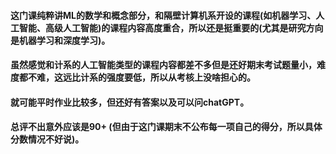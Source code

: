 #### 这门课纯粹讲ML的数学和概念部分，和隔壁计算机系开设的课程(如机器学习、人工智能、高级人工智能)的课程内容高度重合，所以还是挺重要的(尤其是研究方向是机器学习和深度学习)。

#### 虽然感觉和计系的人工智能类型的课程内容都差不多但是还好期末考试题量小，难度都不难，这远比计系的强度要低，所以从考核上没啥担心的。

#### 就可能平时作业比较多，但还好有答案以及可以问chatGPT。

#### 总评不出意外应该是90+ (但由于这门课期末不公布每一项自己的得分，所以具体分数情况不好说)。

